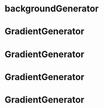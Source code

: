 # backgroundGenerator
# GradientGenerator
# GradientGenerator
# GradientGenerator
# GradientGenerator
